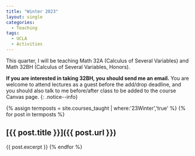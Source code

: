 ```yaml
---
title: "Winter 2023"
layout: single
categories:
  - Teaching
tags:
  - UCLA
  - Activities
---
```


This quarter, I will be teaching Math 32A (Calculus of Several Variables) and Math 32BH (Calculus of Several Variables, Honors).  

**If you are interested in taking 32BH, you should send me an email.** You are welcome to attend lectures as a guest before the add/drop deadline, and you should also talk to me before/after class to be added to the course Canvas page.
{: .notice--info}

<!--end_excerpt-->

{% assign termposts = site.courses_taught | where:'23Winter','true' %}
    {% for post in termposts %}

## [{{ post.title }}]({{ post.url }})

{{ post.excerpt }}
    {% endfor %}